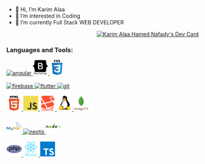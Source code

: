 - 👋 Hi, I’m Karim Alaa
- 👀 I’m interested in Coding
- 🌱 I’m currently Full Stack WEB DEVELOPER
<div align="right">
    <a align="left" href="https://app.daily.dev/karimnafady"><img src="https://api.daily.dev/devcards/61a039c759e247d9957c3ddfacf80c23.png?r=vw0" width="300"                   alt="Karim Alaa Hamed Nafady's Dev Card"/>
    </a>
</div>
<div align="left">
    <h3 align="left">Languages and Tools:</h3>
    <p align="left">
        <a href="https://angular.io" target="_blank" rel="noreferrer">
            <img
            src="https://angular.io/assets/images/logos/angular/angular.svg"
            alt="angular"
            width="40"
            height="40"
            />
        </a>
        <a href="https://getbootstrap.com" target="_blank" rel="noreferrer">
            <img
            src="https://raw.githubusercontent.com/devicons/devicon/master/icons/bootstrap/bootstrap-plain-wordmark.svg"
            alt="bootstrap"
            width="40"
            height="40"
            />
        </a>
        <a href="https://www.w3schools.com/css/" target="_blank" rel="noreferrer">
            <img
            src="https://raw.githubusercontent.com/devicons/devicon/master/icons/css3/css3-original-wordmark.svg"
            alt="css3"
            width="40"
            height="40"
            />
        </a></br></br>
        <a href="https://firebase.google.com/" target="_blank" rel="noreferrer">
            <img
            src="https://www.vectorlogo.zone/logos/firebase/firebase-icon.svg"
            alt="firebase"
            width="40"
            height="40"
            />
        </a>
        <a href="https://flutter.dev" target="_blank" rel="noreferrer">
            <img
            src="https://www.vectorlogo.zone/logos/flutterio/flutterio-icon.svg"
            alt="flutter"
            width="40"
            height="40"
            />
        </a>
        <a href="https://git-scm.com/" target="_blank" rel="noreferrer">
            <img
            src="https://www.vectorlogo.zone/logos/git-scm/git-scm-icon.svg"
            alt="git"
            width="40"
            height="40"
            />
        </a></br></br>
        <a href="https://www.w3.org/html/" target="_blank" rel="noreferrer">
            <img
            src="https://raw.githubusercontent.com/devicons/devicon/master/icons/html5/html5-original-wordmark.svg"
            alt="html5"
            width="40"
            height="40"
            />
        </a>
        <a href="https://developer.mozilla.org/en-US/docs/Web/JavaScript"
            target="_blank"
            rel="noreferrer">
            <img
            src="https://raw.githubusercontent.com/devicons/devicon/master/icons/javascript/javascript-original.svg"
            alt="javascript"
            width="40"
            height="40"
            />
        </a>
        <a href="https://laravel.com/" target="_blank" rel="noreferrer">
            <img
            src="https://raw.githubusercontent.com/devicons/devicon/master/icons/laravel/laravel-plain-wordmark.svg"
            alt="laravel"
            width="40"
            height="40"
            />
        </a>
        <a href="https://www.linux.org/" target="_blank" rel="noreferrer">
            <img
            src="https://raw.githubusercontent.com/devicons/devicon/master/icons/linux/linux-original.svg"
            alt="linux"
            width="40"
            height="40"
            />
        </a>
        <a href="https://www.mongodb.com/" target="_blank" rel="noreferrer">
            <img
            src="https://raw.githubusercontent.com/devicons/devicon/master/icons/mongodb/mongodb-original-wordmark.svg"
            alt="mongodb"
            width="40"
            height="40"
            />
        </a></br></br>
        <a href="https://www.mysql.com/" target="_blank" rel="noreferrer">
            <img
            src="https://raw.githubusercontent.com/devicons/devicon/master/icons/mysql/mysql-original-wordmark.svg"
            alt="mysql"
            width="40"
            height="40"
            />
        </a>
        <a href="https://nextjs.org/" target="_blank" rel="noreferrer">
            <img
            src="https://cdn.worldvectorlogo.com/logos/nextjs-2.svg"
            alt="nextjs"
            width="40"
            height="40"
            />
        </a>
        <a href="https://nodejs.org" target="_blank" rel="noreferrer">
            <img
            src="https://raw.githubusercontent.com/devicons/devicon/master/icons/nodejs/nodejs-original-wordmark.svg"
            alt="nodejs"
            width="40"
            height="40"
            />
        </a></br></br>
        <a href="https://www.php.net" target="_blank" rel="noreferrer">
            <img
            src="https://raw.githubusercontent.com/devicons/devicon/master/icons/php/php-original.svg"
            alt="php"
            width="40"
            height="40"
            />
        </a>
        <a href="https://reactjs.org/" target="_blank" rel="noreferrer">
            <img
            src="https://raw.githubusercontent.com/devicons/devicon/master/icons/react/react-original-wordmark.svg"
            alt="react"
            width="40"
            height="40"
            />
        </a>
        <a href="https://www.typescriptlang.org/" target="_blank" rel="noreferrer">
            <img
            src="https://raw.githubusercontent.com/devicons/devicon/master/icons/typescript/typescript-original.svg"
            alt="typescript"
            width="40"
            height="40"
            />
        </a>
    </p>
</div>

